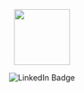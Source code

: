 <div id="header" align="center">
  <img src="https://media.giphy.com/media/L1R1tvI9svkIWwpVYr/giphy.gif" width="100"/>
</div>

<p id="badges" align="center">
  <href=https://www.linkedin.com/in/mia-yuan/">
    <img src="https://img.shields.io/badge/LinkedIn-blue?style=for-the-badge&logo=linkedin&logoColor=white" alt="LinkedIn Badge"/> 
</p>

<p id="page views" align="center"> 
  <img src="https://komarev.com/ghpvc/?username=miaYmia&style=flat-square&color=blue" alt=""/> 
</p>    

                                                                                            
                                                                                            
